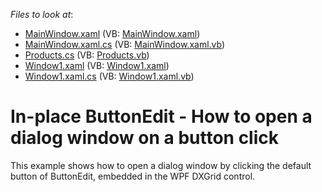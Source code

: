 <!-- default file list -->
*Files to look at*:

* [MainWindow.xaml](./CS/DXGrid_DialogWindow/MainWindow.xaml) (VB: [MainWindow.xaml](./VB/DXGrid_DialogWindow/MainWindow.xaml))
* [MainWindow.xaml.cs](./CS/DXGrid_DialogWindow/MainWindow.xaml.cs) (VB: [MainWindow.xaml.vb](./VB/DXGrid_DialogWindow/MainWindow.xaml.vb))
* [Products.cs](./CS/DXGrid_DialogWindow/Products.cs) (VB: [Products.vb](./VB/DXGrid_DialogWindow/Products.vb))
* [Window1.xaml](./CS/DXGrid_DialogWindow/Window1.xaml) (VB: [Window1.xaml](./VB/DXGrid_DialogWindow/Window1.xaml))
* [Window1.xaml.cs](./CS/DXGrid_DialogWindow/Window1.xaml.cs) (VB: [Window1.xaml.vb](./VB/DXGrid_DialogWindow/Window1.xaml.vb))
<!-- default file list end -->
# In-place ButtonEdit - How to open a dialog window on a button click


<p>This example shows how to open a dialog window by clicking the default button of ButtonEdit, embedded in the WPF DXGrid control.</p>

<br/>


